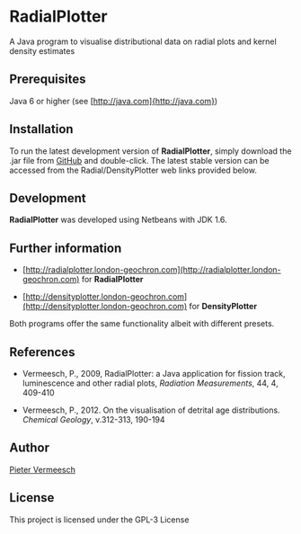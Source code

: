 # RadialPlotter
A Java program to visualise distributional data on radial plots and kernel density estimates

## Prerequisites

Java 6 or higher (see [http://java.com]{http://java.com})

## Installation

To run the latest development version of **RadialPlotter**, simply download the .jar file 
from [GitHub](https://github.com/pvermees/radialplotter/tree/master/dist) and double-click.
The latest stable version can be accessed from the Radial/DensityPlotter web links provided below.

## Development

**RadialPlotter** was developed using Netbeans with JDK 1.6.

## Further information

* [http://radialplotter.london-geochron.com](http://radialplotter.london-geochron.com) for **RadialPlotter**

* [http://densityplotter.london-geochron.com](http://densityplotter.london-geochron.com) for **DensityPlotter**

Both programs offer the same functionality albeit with different presets.

## References

* Vermeesch, P., 2009, RadialPlotter: a Java application for fission track, luminescence and other radial plots, *Radiation Measurements*, 44, 4, 409-410

* Vermeesch, P., 2012. On the visualisation of detrital age distributions. *Chemical Geology*, v.312-313, 190-194

## Author

[Pieter Vermeesch](http://pieter.london-geochron.com)

## License

This project is licensed under the GPL-3 License
